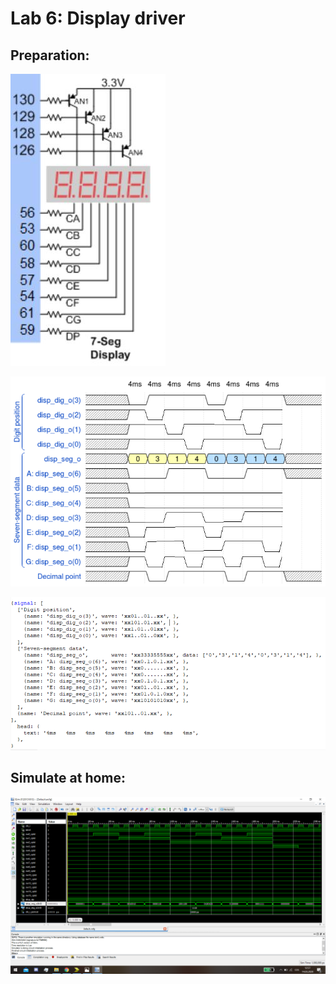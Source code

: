 # Lab 6: Display driver
## Preparation:

![and_gates](../../Images/seg1.JPG)

![and_gates](../../Images/wavedrom_7-segment.png)

![and_gates](../../Images/lab6prepar.PNG)

## Simulate at home:

![and_gates](../../Images/simulate6.PNG)